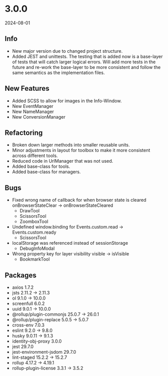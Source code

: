 # 3.0.0
2024-08-01

## Info
- New major version due to changed project structure.
- Added JEST and unittests. The testing that is added now is a base-layer of tests that will catch larger logical errors. Will add more tests in the future and re-work the base-layer to be more consistent and follow the same semantics as the implementation files.

## New Features
- Added SCSS to allow for images in the Info-Window.
- New EventManager
- New NameManager
- New ConversionManager

## Refactoring
- Broken down larger methods into smaller reusable units.
- Minor adjustments in layout for toolbox to make it more consistent across different tools.
- Reduced code in UrlManager that was not used.
- Added base-class for tools.
- Added base-class for managers.

## Bugs
- Fixed wrong name of callback for when browser state is cleared onBrowserStateClear -> onBrowserStateCleared
    - DrawTool
    - ScissorsTool
    - ZoomboxTool
- Undefined window.binding for Events.custom.read -> Events.custom.ready
    - ScissorsTool
- localStorage was referenced instead of sessionStorage
    - DebugInfoModal
- Wrong property key for layer visibility visible -> isVisible
    - BookmarkTool

## Packages
- axios 1.7.2
- jsts 2.11.2 -> 2.11.3
- ol 9.1.0 -> 10.0.0
- screenfull 6.0.2
- uuid 9.0.1 -> 10.0.0
- @rollup/plugin-commonjs 25.0.7 -> 26.0.1
- @rollup/plugin-replace 5.0.5 -> 5.0.7
- cross-env 7.0.3
- eslint 9.2.0 -> 9.8.0
- husky 9.0.11 -> 9.1.3
- identity-obj-proxy 3.0.0
- jest 29.7.0
- jest-environment-jsdom 29.7.0
- lint-staged 15.2.2 -> 15.2.7
- rollup 4.17.2 -> 4.19.1
- rollup-plugin-license 3.3.1 -> 3.5.2
